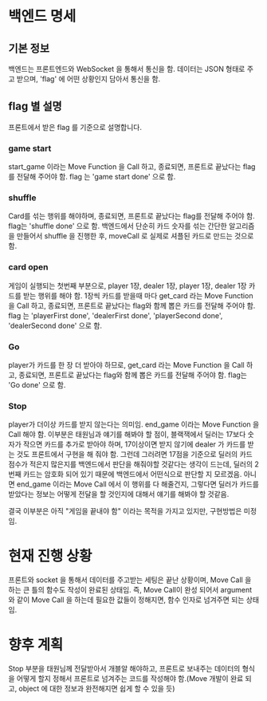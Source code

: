 # 백엔드 명세
## 기본 정보
백엔드는 프론트엔드와 WebSocket 을 통해서 통신을 함.
데이터는 JSON 형태로 주고 받으며, 'flag' 에 어떤 상황인지 담아서 통신을 함.

## flag 별 설명
프론트에서 받은 flag 를 기준으로 설명합니다.
### game start
start_game 이라는 Move Function 을 Call 하고, 종료되면, 프론트로 끝났다는 flag 를 전달해 주어야 함. flag 는 'game start done' 으로 함.
### shuffle
Card를 섞는 행위를 해야하며, 종료되면, 프론트로 끝났다는 flag를 전달해 주어야 함. flag는 'shuffle done' 으로 함.
백엔드에서 단순히 카드 숫자를 섞는 간단한 알고리즘을 만들어서 shuffle 을 진행한 후, moveCall 로 실제로 셔플된 카드로 만드는 것으로 함.
### card open
게임이 실행되는 첫번째 부분으로, player 1장, dealer 1장, player 1장, dealer 1장 카드를 받는 행위를 해야 함.
1장씩 카드를 받을때 마다 get_card 라는 Move Function 을 Call 하고, 종료되면, 프론트로 끝났다는 flag와 함께 뽑은 카드를 전달해 주어야 함. flag 는 'playerFirst done', 'dealerFirst done', 'playerSecond done', 'dealerSecond done' 으로 함.
### Go
player가 카드를 한 장 더 받아야 하므로, get_card 라는 Move Function 을 Call 하고, 종료되면, 프론트로 끝났다는 flag와 함께 뽑은 카드를 전달해 주어야 함. flag는 'Go done' 으로 함.
### Stop
player가 더이상 카드를 받지 않는다는 의미임. end_game 이라는 Move Function 을 Call 해야 함.
이부분은 태원님과 얘기를 해봐야 할 점이, 블랙잭에서 딜러는 17보다 숫자가 작으면 카드를 추가로 받아야 하며, 17이상이면 받지 않기에 dealer 가 카드를 받는 것도 프론트에서 구현을 해 줘야 함. 
그런데 그러려면 17점을 기준으로 딜러의 카드 점수가 적은지 많은지를 백엔드에서 판단을 해줘야할 것같다는 생각이 드는데, 딜러의 2번째 카드는 암호화 되어 있기 때문에 백엔드에서 어떤식으로 판단할 지 모르겠음.
아니면 end_game 이라는 Move Call 에서 이 행위를 다 해줄건지, 그렇다면 딜러가 카드를 받았다는 정보는 어떻게 전달을 할 것인지에 대해서 얘기를 해봐야 할 것같음.

결국 이부분은 아직 "게임을 끝내야 함" 이라는 목적을 가지고 있지만, 구현방법은 미정임.

# 현재 진행 상황
프론트와 socket 을 통해서 데이터를 주고받는 세팅은 끝난 상황이며, Move Call 을 하는 큰 틀의 함수도 작성이 완료된 상태임.
즉, Move Call이 완성 되어서 argument 와 같이 Move Call 을 하는데 필요한 값들이 정해지면, 함수 인자로 넘겨주면 되는 상태임.

# 향후 계획
Stop 부분을 태원님께 전달받아서 개블알 해야하고,
프론트로 보내주는 데이터의 형식을 어떻게 할지 정해서 프론트로 넘겨주는 코드를 작성해야 함.(Move 개발이 완료 되고, object 에 대한 정보과 완전해지면 쉽게 할 수 있을 듯)
